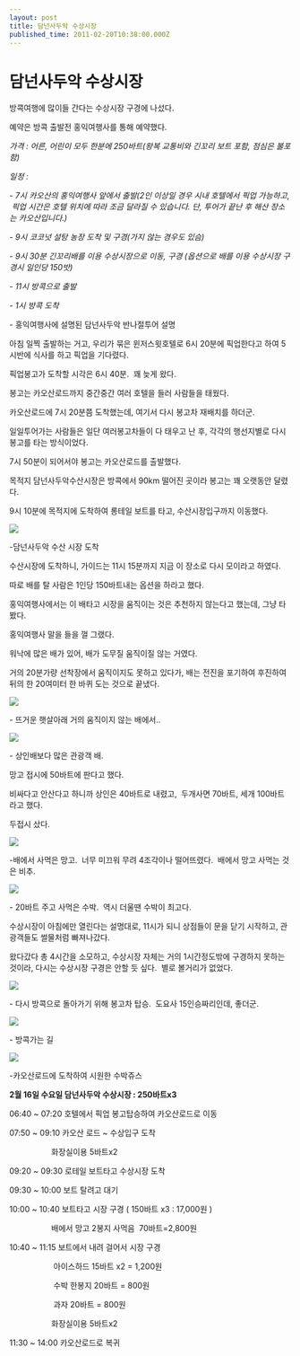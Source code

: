 ```yaml
---
layout: post
title: 담넌사두악 수상시장
published_time: 2011-02-20T10:38:00.000Z
---
```


# 담넌사두악 수상시장


방콕여행에 많이들 간다는 수상시장 구경에 나섰다.

예약은 방콕 출발전 홍익여행사를 통해 예약했다.

_가격 : 어른, 어린이 모두 한분에 250바트(왕복 교통비와 긴꼬리 보트 포함, 점심은 불포함)_

_일정 :_

_\- 7시 카오산의 홍익여행사 앞에서 출발(2인 이상일 경우 시내 호텔에서 픽업 가능하고,  픽업 시간은 호텔 위치에 따라 조금 달라질 수 있습니다. 단, 투어가 끝난 후 해산 장소는 카오산입니다.)_

_\- 9시 코코넛 설탕 농장 도착 및 구경(가지 않는 경우도 있슴)_

_\- 9시 30분 긴꼬리배를 이용 수상시장으로 이동, 구경 (옵션으로 배를 이용 수상시장 구경시 일인당 150밧)_

_\- 11시 방콕으로 출발_

_\- 1시 방콕 도착_

\- 홍익여행사에 설명된 담넌사두악 반나절투어 설명

아침 일찍 출발하는 거고, 우리가 묶은 윈저스윗호텔로 6시 20분에 픽업한다고 하여 5시반에 식사를 하고 픽업을 기다렸다.

픽업봉고가 도착할 시각은 6시 40분.  꽤 늦게 왔다.

봉고는 카오산로드까지 중간중간 여러 호텔을 들러 사람들을 태웠다.

카오산로드에 7시 20분쯤 도착했는데, 여기서 다시 봉고차 재배치를 하더군.

일일투어가는 사람들은 일단 여러봉고차들이 다 태우고 난 후, 각각의 행선지별로 다시 봉고를 타는 방식이었다.

7시 50분이 되어서야 봉고는 카오산로드를 출발했다.

목적지 담넌사두악수산시장은 방콕에서 90km 떨어진 곳이라 봉고는 꽤 오랫동안 달렸다.

9시 10분에 목적지에 도착하여 롱테일 보트를 타고, 수산시장입구까지 이동했다.

![](../pds/201102/20/80/a0109780_4d60679e8c5e2.jpg)

-담넌사두악 수산 시장 도착

수산시장에 도착하니, 가이드는 11시 15분까지 지금 이 장소로 다시 모이라고 하였다.

따로 배를 탈 사람은 1인당 150바트내는 옵션을 하라고 했다.

홍익여행사에서는 이 배타고 시장을 움직이는 것은 추천하지 않는다고 했는데, 그냥 타봤다.

홍익여행사 말을 들을 껄 그랬다.

워낙에 많은 배가 있어, 배가 도무질 움직이질 않는 거였다.

거의 20분가량 선착장에서 움직이지도 못하고 있다가, 배는 전진을 포기하여 후진하여 뒤의 한 20여미터 한 바퀴 도는 것으로 끝냈다.

![](../pds/201102/20/80/a0109780_4d60678125819.jpg)

\- 뜨거운 햇살아래 거의 움직이지 않는 배에서..

![](../pds/201102/20/80/a0109780_4d606781a04ad.jpg)

\- 상인배보다 많은 관광객 배.

망고 접시에 50바트에 판다고 했다.

비싸다고 안산다고 하니까 상인은 40바트로 내렸고,  두개사면 70바트, 세개 100바트라고 했다.

두접시 샀다.

![](../pds/201102/20/80/a0109780_4d6067809e5ea.jpg)

-배에서 사먹은 망고.  너무 미끄워 무려 4조각이나 떨어뜨렸다.  배에서 망고 사먹는 것은 비추.

![](../pds/201102/20/80/a0109780_4d6067814f0b9.jpg)

\- 20바트 주고 사먹은 수박.  역시 더울땐 수박이 최고다.

수상시장이 아침에만 열린다는 설명대로, 11시가 되니 상점들이 문을 닫기 시작하고, 관광객들도 썰물처럼 빠져나갔다.

왔다갔다 총 4시간을 소모하고, 수상시장 자체는 거의 1시간정도밖에 구경하지 못하는 것이라, 다시는 수상시장 구경은 안할 듯 싶다.  별로 볼거리가 없었다.

![](../pds/201102/20/80/a0109780_4d606782b7b18.jpg)

\- 다시 방콕으로 돌아가기 위해 봉고차 탑승.  도요사 15인승짜리인데, 좋더군.

![](../pds/201102/20/80/a0109780_4d60678407aa2.jpg)

\- 방콕가는 길

![](../pds/201102/20/80/a0109780_4d60677ea1150.jpg)

-카오산로드에 도착하여 시원한 수박쥬스

**2월 16일 수요일 담넌사두악 수상시장 : 250바트x3**

06:40 ~ 07:20 호텔에서 픽업 봉고탑승하여 카오산로드로 이동

07:50 ~ 09:10 카오산 로드 ~ 수상입구 도착

                   화장실이용 5바트x2

09:20 ~ 09:30 로테일 보트타고 수상시장 도착

09:30 ~ 10:00 보트 탈려고 대기

10:00 ~ 10:40 보트타고 시장 구경 ( 150바트 x3 : 17,000원 )

                   배에서 망고 2봉지 사먹음  70바트=2,800원

10:40 ~ 11:15 보트에서 내려 걸어서 시장 구경

                    아이스하드 15바트 x2 = 1,200원

                    수박 한봉지 20바트 = 800원

                    과자 20바트 = 800원

                   화장실이용 5바트x2

11:30 ~ 14:00 카오산로드로 복귀

